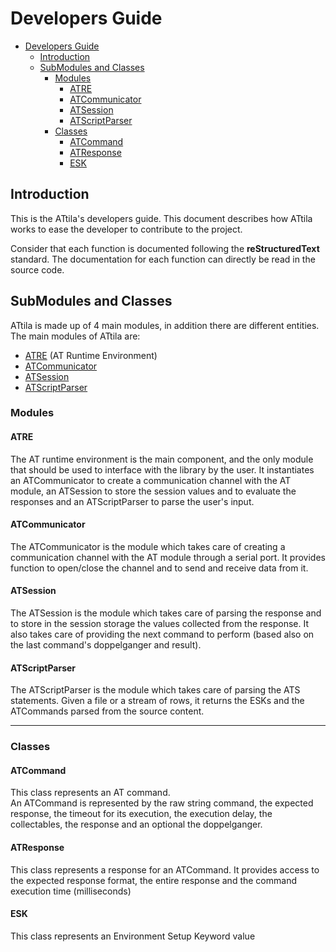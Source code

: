 # Developers Guide

- [Developers Guide](#developers-guide)
  - [Introduction](#introduction)
  - [SubModules and Classes](#submodules-and-classes)
    - [Modules](#modules)
      - [ATRE](#atre)
      - [ATCommunicator](#atcommunicator)
      - [ATSession](#atsession)
      - [ATScriptParser](#atscriptparser)
    - [Classes](#classes)
      - [ATCommand](#atcommand)
      - [ATResponse](#atresponse)
      - [ESK](#esk)

## Introduction

This is the ATtila's developers guide. This document describes how ATtila works to ease the developer to contribute to the project.

Consider that each function is documented following the **reStructuredText** standard. The documentation for each function can directly be read in the source code.

## SubModules and Classes

ATtila is made up of 4 main modules, in addition there are different entities.
The main modules of ATtila are:

- [ATRE](#atre) (AT Runtime Environment)
- [ATCommunicator](#atcommunicator)
- [ATSession](#atsession)
- [ATScriptParser](#atscriptparser)

### Modules

#### ATRE

The AT runtime environment is the main component, and the only module that should be used to interface with the library by the user.
It instantiates an ATCommunicator to create a communication channel with the AT module, an ATSession to store the session values and to evaluate the responses and an ATScriptParser to parse the user's input.

#### ATCommunicator

The ATCommunicator is the module which takes care of creating a communication channel with the AT module through a serial port. It provides function to open/close the channel and to send and receive data from it.

#### ATSession

The ATSession is the module which takes care of parsing the response and to store in the session storage the values collected from the response. It also takes care of providing the next command to perform (based also on the last command's doppelganger and result).

#### ATScriptParser

The ATScriptParser is the module which takes care of parsing the ATS statements. Given a file or a stream of rows, it returns the ESKs and the ATCommands parsed from the source content.

---

### Classes

#### ATCommand

This class represents an AT command.  
An ATCommand is represented by the raw string command, the expected response, the timeout for its execution, the execution delay, the collectables, the response and an optional the doppelganger.

#### ATResponse

This class represents a response for an ATCommand.
It provides access to the expected response format, the entire response and the command execution time (milliseconds)

#### ESK

This class represents an Environment Setup Keyword value
